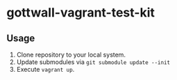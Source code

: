 gottwall-vagrant-test-kit
=========================

Usage
-----

1. Clone repository to your local system.
2. Update submodules via `git submodule update --init`
3. Execute `vagrant up`.
